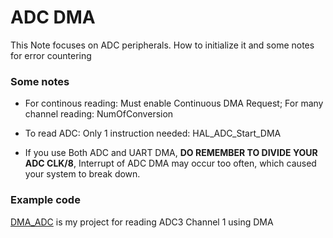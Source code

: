 # ADC DMA

This Note focuses on ADC peripherals. How to initialize it and some notes for error countering

### Some notes
- For continous reading: Must enable Continuous DMA Request; For many channel reading: NumOfConversion

- To read ADC: Only 1 instruction needed: HAL_ADC_Start_DMA

- If you use Both ADC and UART DMA, **DO REMEMBER TO DIVIDE YOUR ADC CLK/8**, Interrupt of ADC DMA may occur too often, which caused your system to break down.

### Example code 
[DMA_ADC](./ADC_DMA/) is my project for reading ADC3 Channel 1 using DMA
